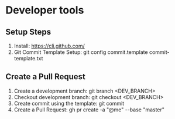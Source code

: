 # Developer tools
## Setup Steps
1. Install: https://cli.github.com/
2. Git Commit Template Setup: git config commit.template commit-template.txt
## Create a Pull Request
1. Create a development branch: git branch <DEV_BRANCH>
2. Checkout development branch: git checkout <DEV_BRANCH>
3. Create commit using the template: git commit
4. Create a Pull Request: gh pr create -a "@me" --base "master"

